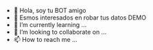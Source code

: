 - 👋 Hola, soy tu BOT amigo
- 👀 Esmos interesados en robar tus datos DEMO
- 🌱 I’m currently learning ...
- 💞️ I’m looking to collaborate on ...
- 📫 How to reach me ...

<!---
thr34lz/thr34lz is a ✨ special ✨ repository because its `README.md` (this file) appears on your GitHub profile.
You can click the Preview link to take a look at your changes.
--->
